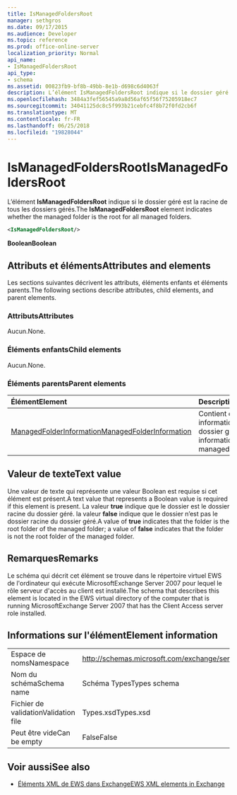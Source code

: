 ```yaml
---
title: IsManagedFoldersRoot
manager: sethgros
ms.date: 09/17/2015
ms.audience: Developer
ms.topic: reference
ms.prod: office-online-server
localization_priority: Normal
api_name:
- IsManagedFoldersRoot
api_type:
- schema
ms.assetid: 00823fb9-bf8b-49bb-8e1b-d698c6d4063f
description: L’élément IsManagedFoldersRoot indique si le dossier géré est la racine de tous les dossiers gérés.
ms.openlocfilehash: 3484a3fef56545a9a8d56af65f56f75205918ec7
ms.sourcegitcommit: 34041125dc8c5f993b21cebfc4f8b72f0fd2cb6f
ms.translationtype: MT
ms.contentlocale: fr-FR
ms.lasthandoff: 06/25/2018
ms.locfileid: "19828044"
---
```

# <a name="ismanagedfoldersroot"></a><span data-ttu-id="1d090-103">IsManagedFoldersRoot</span><span class="sxs-lookup"><span data-stu-id="1d090-103">IsManagedFoldersRoot</span></span>

<span data-ttu-id="1d090-104">L’élément **IsManagedFoldersRoot** indique si le dossier géré est la racine de tous les dossiers gérés.</span><span class="sxs-lookup"><span data-stu-id="1d090-104">The **IsManagedFoldersRoot** element indicates whether the managed folder is the root for all managed folders.</span></span> 
  
```xml
<IsManagedFoldersRoot/>
```

 <span data-ttu-id="1d090-105">**Boolean**</span><span class="sxs-lookup"><span data-stu-id="1d090-105">**Boolean**</span></span>
## <a name="attributes-and-elements"></a><span data-ttu-id="1d090-106">Attributs et éléments</span><span class="sxs-lookup"><span data-stu-id="1d090-106">Attributes and elements</span></span>

<span data-ttu-id="1d090-107">Les sections suivantes décrivent les attributs, éléments enfants et éléments parents.</span><span class="sxs-lookup"><span data-stu-id="1d090-107">The following sections describe attributes, child elements, and parent elements.</span></span>
  
### <a name="attributes"></a><span data-ttu-id="1d090-108">Attributs</span><span class="sxs-lookup"><span data-stu-id="1d090-108">Attributes</span></span>

<span data-ttu-id="1d090-109">Aucun.</span><span class="sxs-lookup"><span data-stu-id="1d090-109">None.</span></span>
  
### <a name="child-elements"></a><span data-ttu-id="1d090-110">Éléments enfants</span><span class="sxs-lookup"><span data-stu-id="1d090-110">Child elements</span></span>

<span data-ttu-id="1d090-111">Aucun.</span><span class="sxs-lookup"><span data-stu-id="1d090-111">None.</span></span>
  
### <a name="parent-elements"></a><span data-ttu-id="1d090-112">Éléments parents</span><span class="sxs-lookup"><span data-stu-id="1d090-112">Parent elements</span></span>

|<span data-ttu-id="1d090-113">**Élément**</span><span class="sxs-lookup"><span data-stu-id="1d090-113">**Element**</span></span>|<span data-ttu-id="1d090-114">**Description**</span><span class="sxs-lookup"><span data-stu-id="1d090-114">**Description**</span></span>|
|:-----|:-----|
|[<span data-ttu-id="1d090-115">ManagedFolderInformation</span><span class="sxs-lookup"><span data-stu-id="1d090-115">ManagedFolderInformation</span></span>](managedfolderinformation.md) <br/> |<span data-ttu-id="1d090-116">Contient des informations sur un dossier géré.</span><span class="sxs-lookup"><span data-stu-id="1d090-116">Contains information about a managed folder.</span></span>  <br/> |
   
## <a name="text-value"></a><span data-ttu-id="1d090-117">Valeur de texte</span><span class="sxs-lookup"><span data-stu-id="1d090-117">Text value</span></span>

<span data-ttu-id="1d090-118">Une valeur de texte qui représente une valeur Boolean est requise si cet élément est présent.</span><span class="sxs-lookup"><span data-stu-id="1d090-118">A text value that represents a Boolean value is required if this element is present.</span></span> <span data-ttu-id="1d090-119">La valeur **true** indique que le dossier est le dossier racine du dossier géré. la valeur **false** indique que le dossier n’est pas le dossier racine du dossier géré.</span><span class="sxs-lookup"><span data-stu-id="1d090-119">A value of **true** indicates that the folder is the root folder of the managed folder; a value of **false** indicates that the folder is not the root folder of the managed folder.</span></span> 
  
## <a name="remarks"></a><span data-ttu-id="1d090-120">Remarques</span><span class="sxs-lookup"><span data-stu-id="1d090-120">Remarks</span></span>

<span data-ttu-id="1d090-121">Le schéma qui décrit cet élément se trouve dans le répertoire virtuel EWS de l'ordinateur qui exécute MicrosoftExchange Server 2007 pour lequel le rôle serveur d'accès au client est installé.</span><span class="sxs-lookup"><span data-stu-id="1d090-121">The schema that describes this element is located in the EWS virtual directory of the computer that is running MicrosoftExchange Server 2007 that has the Client Access server role installed.</span></span>
  
## <a name="element-information"></a><span data-ttu-id="1d090-122">Informations sur l'élément</span><span class="sxs-lookup"><span data-stu-id="1d090-122">Element information</span></span>

|||
|:-----|:-----|
|<span data-ttu-id="1d090-123">Espace de noms</span><span class="sxs-lookup"><span data-stu-id="1d090-123">Namespace</span></span>  <br/> |http://schemas.microsoft.com/exchange/services/2006/types  <br/> |
|<span data-ttu-id="1d090-124">Nom du schéma</span><span class="sxs-lookup"><span data-stu-id="1d090-124">Schema name</span></span>  <br/> |<span data-ttu-id="1d090-125">Schéma Types</span><span class="sxs-lookup"><span data-stu-id="1d090-125">Types schema</span></span>  <br/> |
|<span data-ttu-id="1d090-126">Fichier de validation</span><span class="sxs-lookup"><span data-stu-id="1d090-126">Validation file</span></span>  <br/> |<span data-ttu-id="1d090-127">Types.xsd</span><span class="sxs-lookup"><span data-stu-id="1d090-127">Types.xsd</span></span>  <br/> |
|<span data-ttu-id="1d090-128">Peut être vide</span><span class="sxs-lookup"><span data-stu-id="1d090-128">Can be empty</span></span>  <br/> |<span data-ttu-id="1d090-129">False</span><span class="sxs-lookup"><span data-stu-id="1d090-129">False</span></span>  <br/> |
   
## <a name="see-also"></a><span data-ttu-id="1d090-130">Voir aussi</span><span class="sxs-lookup"><span data-stu-id="1d090-130">See also</span></span>



- [<span data-ttu-id="1d090-131">Éléments XML de EWS dans Exchange</span><span class="sxs-lookup"><span data-stu-id="1d090-131">EWS XML elements in Exchange</span></span>](ews-xml-elements-in-exchange.md)

